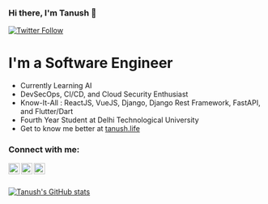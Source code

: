 ### Hi there, I'm Tanush 👋

[![Twitter Follow](https://img.shields.io/twitter/url?color=Blue&label=Twitter&logoColor=Blue&style=for-the-badge&url=https%3A%2F%2Ftwitter.com%2Fkros_pro?style=social&logo=appveyor)](https://twitter.com/kros_pro)

# I'm a Software Engineer

- Currently Learning AI
- DevSecOps, CI/CD, and Cloud Security Enthusiast
- Know-It-All : ReactJS, VueJS, Django, Django Rest Framework, FastAPI, and Flutter/Dart
- Fourth Year Student at Delhi Technological University
- Get to know me better at [tanush.life][portfolio]

### Connect with me:

[<img align="left" alt="Tanush | Twitter" width="22px" src="https://cdn.jsdelivr.net/npm/simple-icons@v3/icons/twitter.svg" />](https://twitter.com/kros_pro)
[<img align="left" alt="Tanush | LinkedIn" width="22px" src="https://cdn.jsdelivr.net/npm/simple-icons@v3/icons/linkedin.svg" />](https://www.linkedin.com/in/tanush-yadav-33a822158/)
[<img align="left" alt="Tanush | Instagram" width="22px" src="https://cdn.jsdelivr.net/npm/simple-icons@v3/icons/instagram.svg" />](https://www.instagram.com/y_.tanush69/)

<br />
<br />

[![Tanush's GitHub stats](https://github-readme-stats.vercel.app/api?username=Bliqlegend&show_icons=true&theme=radical)](https://github.com/Bliqlegend)



[website]: https://tryhackme.com
[portfolio]: https://tanush.life
